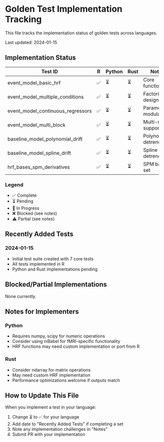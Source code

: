 # Golden Test Implementation Tracking

This file tracks the implementation status of golden tests across languages.

Last updated: 2024-01-15

## Implementation Status

| Test ID | R | Python | Rust | Notes |
|---------|---|--------|------|-------|
| event_model_basic_hrf | ✅ | ⏳ | ⏳ | Core functionality |
| event_model_multiple_conditions | ✅ | ⏳ | ⏳ | Factorial designs |
| event_model_continuous_regressors | ✅ | ⏳ | ⏳ | Parametric modulation |
| event_model_multi_block | ✅ | ⏳ | ⏳ | Multi-run support |
| baseline_model_polynomial_drift | ✅ | ⏳ | ⏳ | Polynomial detrending |
| baseline_model_spline_drift | ✅ | ⏳ | ⏳ | Spline detrending |
| hrf_bases_spm_derivatives | ✅ | ⏳ | ⏳ | SPM basis set |

### Legend
- ✅ Complete
- ⏳ Pending
- 🚧 In Progress
- ❌ Blocked (see notes)
- ⚠️ Partial (see notes)

## Recently Added Tests

### 2024-01-15
- Initial test suite created with 7 core tests
- All tests implemented in R
- Python and Rust implementations pending

## Blocked/Partial Implementations

None currently.

## Notes for Implementers

### Python
- Requires numpy, scipy for numeric operations
- Consider using niBabel for fMRI-specific functionality
- HRF functions may need custom implementation or port from R

### Rust
- Consider ndarray for matrix operations
- May need custom HRF implementation
- Performance optimizations welcome if outputs match

## How to Update This File

When you implement a test in your language:
1. Change ⏳ to ✅ for your language
2. Add date to "Recently Added Tests" if completing a set
3. Note any implementation challenges in "Notes"
4. Submit PR with your implementation